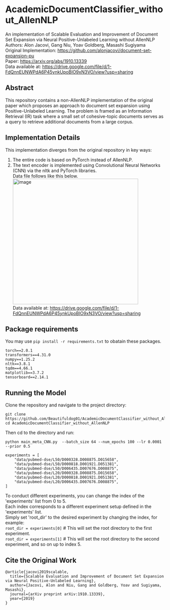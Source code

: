 # AcademicDocumentClassifier_without_AllenNLP

An implementation of Scalable Evaluation and Improvement of Document Set Expansion via Neural Positive-Unlabeled Learning without AllenNLP  
Authors: Alon Jacovi, Gang Niu, Yoav Goldberg, Masashi Sugiyama  
Original Implementation: <https://github.com/alonjacovi/document-set-expansion-pu>  
Paper: <https://arxiv.org/abs/1910.13339>  
Data available at: <https://drive.google.com/file/d/1-FdQnnEUNWPdA6P45ynkUpoBIO9xN3VO/view?usp=sharing>  

## Abstract

This repository contains a non-AllenNLP implementation of the original paper which proposes an approach to document set expansion using Positive-Unlabeled Learning. The problem is framed as an Information Retrieval (IR) task where a small set of cohesive-topic documents serves as a query to retrieve additional documents from a large corpus.

## Implementation Details

This implementation diverges from the original repository in key ways:

1. The entire code is based on PyTorch instead of AllenNLP.
2. The text encoder is implemented using Convolutional Neural Networks (CNN) via the nltk and PyTorch libraries.  
Data file follows like this below.  
   <img width="396" alt="image" src="https://github.com/Beautifuldog01/AcademicDocumentClassifier_without_AllenNLP/assets/40363660/45d39ced-85a4-461f-a54e-1bd08a096184">  
Data available at: <https://drive.google.com/file/d/1-FdQnnEUNWPdA6P45ynkUpoBIO9xN3VO/view?usp=sharing>

## Package requirements

You may use ```pip install -r requirements.txt``` to obatain these packages.  

```
torch==2.0.1  
transformers==4.31.0  
numpy==1.25.2  
nltk==3.8.1  
tqdm==4.66.1  
matplotlib==3.7.2  
tensorboard==2.14.1  
```

## Running the Model

Clone the repository and navigate to the project directory:

```
git clone https://github.com/Beautifuldog01/AcademicDocumentClassifier_without_AllenNLP.git
cd AcademicDocumentClassifier_without_AllenNLP
```

Then cd to the directory and run:

```
python main_meta_CNN.py  --batch_size 64 --num_epochs 100 --lr 0.0001 --prior 0.5

```

```
experiments = [
    "data/pubmed-dse/L50/D000328.D008875.D015658",
    "data/pubmed-dse/L50/D000818.D001921.D051381",
    "data/pubmed-dse/L50/D006435.D007676.D008875",
    "data/pubmed-dse/L20/D000328.D008875.D015658",
    "data/pubmed-dse/L20/D000818.D001921.D051381",
    "data/pubmed-dse/L20/D006435.D007676.D008875",
]
```

To conduct different experiments, you can change the index of the 'experiments' list from 0 to 5.  
Each index corresponds to a different experiment setup defined in the 'experiments' list.  
Simply set 'root_dir' to the desired experiment by changing the index, for example:  
```root_dir = experiments[0]```  # This will set the root directory to the first experiment.  
```root_dir = experiments[1]```  # This will set the root directory to the second experiment, and so on up to index 5.  


## Cite the Original Work

```
@article{jacovi2019scalable,
  title={Scalable Evaluation and Improvement of Document Set Expansion via Neural Positive-Unlabeled Learning},
  author={Jacovi, Alon and Niu, Gang and Goldberg, Yoav and Sugiyama, Masashi},
  journal={arXiv preprint arXiv:1910.13339},
  year={2019}
}
```
